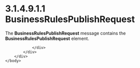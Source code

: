 <html dir="LTR" xmlns:mshelp="http://msdn.microsoft.com/mshelp" xmlns:ddue="http://ddue.schemas.microsoft.com/authoring/2003/5" xmlns:xlink="http://www.w3.org/1999/xlink" xmlns:tool="http://www.microsoft.com/tooltip">
    <head>
        <meta http-equiv="Content-Type" content="text/html; CHARSET=utf-8"></meta>
        <meta name="save" content="history"></meta>
        <title>3.1.4.9.1.1 BusinessRulesPublishRequest</title>
        <xml>
            <mshelp:toctitle title="3.1.4.9.1.1 BusinessRulesPublishRequest"></mshelp:toctitle>
            <mshelp:rltitle title="[MS-SSMDSWS-15]: BusinessRulesPublishRequest"></mshelp:rltitle>
            <mshelp:keyword index="A" term="d851c743-7011-4367-be58-2e475a23301a"></mshelp:keyword>
            <mshelp:attr name="DCSext.ContentType" value="open specification"></mshelp:attr>
            <mshelp:attr name="AssetID" value="d851c743-7011-4367-be58-2e475a23301a"></mshelp:attr>
            <mshelp:attr name="TopicType" value="kbRef"></mshelp:attr>
            <mshelp:attr name="DCSext.Title" value="[MS-SSMDSWS-15]: BusinessRulesPublishRequest" />
        </xml>
    </head>
    <body>
        <div id="header">
            <h1 class="heading">3.1.4.9.1.1 BusinessRulesPublishRequest</h1>
        </div>
        <div id="mainSection">
            <div id="mainBody">
                <div id="allHistory" class="saveHistory"></div>
                <div id="sectionSection0" class="section" name="collapseableSection">
                    

<p>The <b>BusinessRulesPublishRequest</b> message contains the <b>BusinessRulesPublishRequest</b>
element.</p>


                </div>
            </div>
        </div>
    </body>
</html>